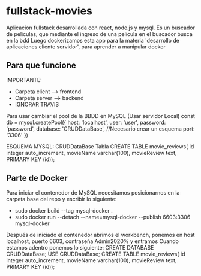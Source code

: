 # fullstack-movies
Aplicacion fullstack desarrollada con react, node.js y mysql.
Es un buscador de peliculas, que mediante el ingreso de una pelicula en el buscador busca en la bdd
Luego dockerizamos esta app para la materia 'desarrollo de aplicaciones cliente servidor', para aprender a manipular docker 



## Para que funcione 
IMPORTANTE:
- Carpeta client --> frontend
- Carpeta server --> backend
- IGNORAR TRAVIS

Para usar cambiar el pool de la BBDD en MySQL (Usar servidor Local)
const db = mysql.createPool({
    host: 'localhost',
    user: 'user',
    password: 'password',
    database: 'CRUDDataBase', //Necesario crear un esquema
    port: '3306'
})

ESQUEMA MYSQL: CRUDDataBase
Tabla
CREATE TABLE movie_reviews(
	id	integer auto_increment,
	movieName	varchar(100),
	movieReview	text,
	PRIMARY KEY (id));

## Parte de Docker

Para iniciar el contenedor de MySQL necesitamos posicionarnos en la carpeta base del repo y escribir lo siguiente:
- sudo docker build --tag mysql-docker .
- sudo docker run --detach --name=mysql-docker --publish 6603:3306 mysql-docker

Después de iniciado el contenedor abrimos el workbench, ponemos en host localhost, puerto 6603, contraseña Admin2020% y entramos
Cuando estamos adentro ponemos lo siguiente:
CREATE DATABASE CRUDDataBase;
USE CRUDDataBase;
CREATE TABLE movie_reviews(
	id	integer auto_increment,
	movieName	varchar(100),
	movieReview	text,
	PRIMARY KEY (id));
